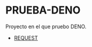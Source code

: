 # PRUEBA-DENO

Proyecto en el que pruebo DENO.

* [REQUEST](https://github.com/Nestorbd/PRUEBA-DENO/blob/master/pruebaDeno.postman_collection.json)
